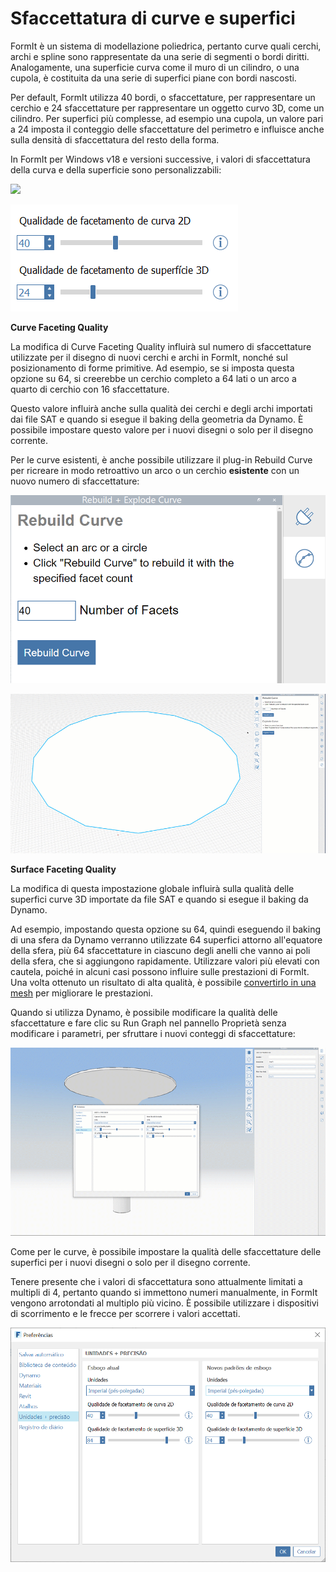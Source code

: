 # Sfaccettatura di curve e superfici

FormIt è un sistema di modellazione poliedrica, pertanto curve quali cerchi, archi e spline sono rappresentate da una serie di segmenti o bordi diritti. Analogamente, una superficie curva come il muro di un cilindro, o una cupola, è costituita da una serie di superfici piane con bordi nascosti.

Per default, FormIt utilizza 40 bordi, o sfaccettature, per rappresentare un cerchio e 24 sfaccettature per rappresentare un oggetto curvo 3D, come un cilindro. Per superfici più complesse, ad esempio una cupola, un valore pari a 24 imposta il conteggio delle sfaccettature del perimetro e influisce anche sulla densità di sfaccettatura del resto della forma.

In FormIt per Windows v18 e versioni successive, i valori di sfaccettatura della curva e della superficie sono personalizzabili:

![](../.gitbook/assets/faceting\_planter.gif)

![](../.gitbook/assets/faceting.png)

**Curve Faceting Quality**

La modifica di Curve Faceting Quality influirà sul numero di sfaccettature utilizzate per il disegno di nuovi cerchi e archi in FormIt, nonché sul posizionamento di forme primitive. Ad esempio, se si imposta questa opzione su 64, si creerebbe un cerchio completo a 64 lati o un arco a quarto di cerchio con 16 sfaccettature.

Questo valore influirà anche sulla qualità dei cerchi e degli archi importati dai file SAT e quando si esegue il baking della geometria da Dynamo. È possibile impostare questo valore per i nuovi disegni o solo per il disegno corrente.

Per le curve esistenti, è anche possibile utilizzare il plug-in Rebuild Curve per ricreare in modo retroattivo un arco o un cerchio **esistente** con un nuovo numero di sfaccettature:

![](<../.gitbook/assets/screen-shot-2020-01-10-at-1.20.53-pm (1).png>)

![](<../.gitbook/assets/faceting_rebuild-curve (1).gif>)

**Surface Faceting Quality**

La modifica di questa impostazione globale influirà sulla qualità delle superfici curve 3D importate da file SAT e quando si esegue il baking da Dynamo.

Ad esempio, impostando questa opzione su 64, quindi eseguendo il baking di una sfera da Dynamo verranno utilizzate 64 superfici attorno all'equatore della sfera, più 64 sfaccettature in ciascuno degli anelli che vanno ai poli della sfera, che si aggiungono rapidamente. Utilizzare valori più elevati con cautela, poiché in alcuni casi possono influire sulle prestazioni di FormIt. Una volta ottenuto un risultato di alta qualità, è possibile [convertirlo in una mesh](meshes.md) per migliorare le prestazioni.

Quando si utilizza Dynamo, è possibile modificare la qualità delle sfaccettature e fare clic su Run Graph nel pannello Proprietà senza modificare i parametri, per sfruttare i nuovi conteggi di sfaccettature:

![](<../.gitbook/assets/faceting_column (1).gif>)

Come per le curve, è possibile impostare la qualità delle sfaccettature delle superfici per i nuovi disegni o solo per il disegno corrente.

Tenere presente che i valori di sfaccettatura sono attualmente limitati a multipli di 4, pertanto quando si immettono numeri manualmente, in FormIt vengono arrotondati al multiplo più vicino. È possibile utilizzare i dispositivi di scorrimento e le frecce per scorrere i valori accettati.

![](<../.gitbook/assets/units-+-precision (1).png>)
